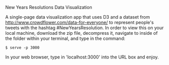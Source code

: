 New Years Resolutions Data Visualization

A single-page data visualization app that uses D3 and a dataset from
http://www.crowdflower.com/data-for-everyone/ to represent people's tweets with
the hashtag #NewYearsResolution. In order to view this on your local machine,
download the zip file, decompress it, navigate to inside of the folder within
your terminal, and type in the command:

    $ serve -p 3000

In your web browser, type in 'localhost:3000' into the URL box and enjoy.
